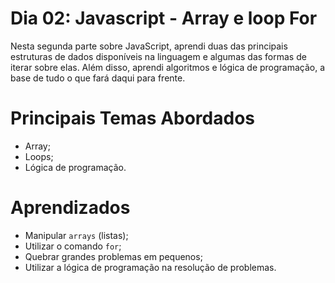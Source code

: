 # Dia 02: Javascript - Array e loop For

Nesta segunda parte sobre JavaScript, aprendi duas das principais estruturas de dados disponíveis na linguagem e algumas das formas de iterar sobre elas. Além disso, aprendi algoritmos e lógica de programação, a base de tudo o que fará daqui para frente.

# Principais Temas Abordados

- Array;
- Loops;
- Lógica de programação.

# Aprendizados

- Manipular `arrays` (listas);
- Utilizar o comando `for`;
- Quebrar grandes problemas em pequenos;
- Utilizar a lógica de programação na resolução de problemas.
